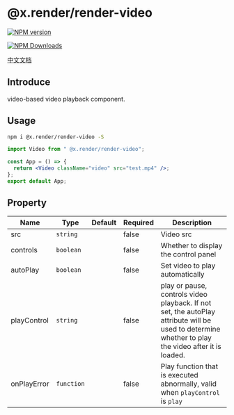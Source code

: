 # @x.render/render-video

<p>
<a href="https://www.npmjs.com/package/@x.render/render-video" target="__blank"><img src="https://img.shields.io/npm/v/@x.render/render-video" alt="NPM version" /></a>

<a href="https://www.npmjs.com/package/@x.render/render-video" target="__blank"><img src="https://img.shields.io/npm/dm/%40x.render%2Frender-video" alt="NPM Downloads" /></a>

</p>

[中文文档](./README.zh.md)

## Introduce

video-based video playback component.

## Usage

```bash
npm i @x.render/render-video -S
```

```jsx
import Video from " @x.render/render-video";

const App = () => {
  return <Video className="video" src="test.mp4" />;
};
export default App;
```

## Property

| **Name**    | **Type**   | **Default** | **Required** | **Description**                                                                                                                                    |
| ----------- | ---------- | ----------- | ------------ | -------------------------------------------------------------------------------------------------------------------------------------------------- |
| src         | `string`   |             | false        | Video src                                                                                                                                          |
| controls    | `boolean`  |             | false        | Whether to display the control panel                                                                                                               |
| autoPlay    | `boolean`  |             | false        | Set video to play automatically                                                                                                                    |
| playControl | `string`   |             | false        | play or pause, controls video playback. If not set, the autoPlay attribute will be used to determine whether to play the video after it is loaded. |
| onPlayError | `function` |             | false        | Play function that is executed abnormally, valid when `playControl` is `play`                                                                      |
